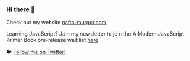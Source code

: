 ### Hi there 👋

<!--
**naftalimurgor/naftalimurgor** is a ✨ _special_ ✨ repository because its `README.md` (this file) appears on your GitHub profile.

Here are some ideas to get you started:

- 🔭 I’m currently working on ...
- 🌱 I’m currently learning ...
- 👯 I’m looking to collaborate on ...
- 🤔 I’m looking for help with ...
- 💬 Ask me about ...
- 📫 How to reach me: ...
- 😄 Pronouns: ...
- ⚡ Fun fact: ...
-->
Check out my website [naftalimurgor.com](https://naftalimurgor.com)

Learning JavaScript? Join my newsletter to join the A Modern JavaScript Primer Book pre-release wait list [here](https://naftalimurgor.com/newsletter)


🐦 [Follow me on Twitter!](https://twitter.com/nkmurgor)
